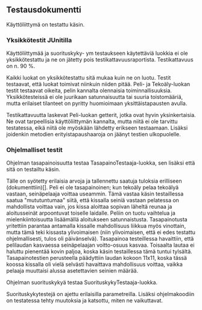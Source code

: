 ## Testausdokumentti

Käyttöliittymä on testattu käsin.

### Yksikkötestit JUnitilla

Käyttöliittymää ja suorituskyky- ym testaukseen käytettäviä luokkia ei ole yksikkötestattu ja ne on jätetty pois testikattavuusraportista. Testikattavuus on n. 90 %.

Kaikki luokat on yksikkötestattu sitä mukaa kuin ne on luotu. Testit testaavat, että luokat toimivat niinkuin niiden pitää. Peli- ja Tekoäly-luokan testit testaavat oikeita, pelin kannalta olennaisia toiminnallisuuksia. Yksikkötesteissä ei ole juurikaan satunnaisuutta tai suuria toistomääriä, mutta erilaiset tilanteet on pyritty huomioimaan yksittäistapausten avulla.

Testikattavuutta laskevat Peli-luokan getterit, jotka ovat hyvin yksinkertaisia. Ne ovat tarpeellisia käyttöliittymän kannalta, mutta niitä ei ole tarvittu testatessa, eikä niitä ole myöskään lähdetty erikseen testaamaan. Lisäksi joidenkin metodien erityistapaushaaroja on jäänyt testien ulkopuolelle. 

### Ohjelmalliset testit

Ohjelman tasapainoisuutta testaa TasapainoTestaaja-luokka, sen lisäksi että sitä on testailtu käsin.

Tälle on syötetty erilaisia arvoja ja tallennettu saatuja tuloksia erilliseen (dokumenttiin)[]. Peli ei ole tasapainoinen; kun tekoäly pelaa tekoälyä vastaan, seinäpelaaja voittaa useammin. Tämä vastaa käsin testaillessa saatua "mututuntumaa" siitä, että kissalla seiniä vastaan pelatessa on mahdollista voittaa vain, jos kissa aloittaa sopivan läheltä reunaa ja aloitusseinät arpoontuvat toiselle laidalle. Peliin on tuotu vaihtelua ja mielenkiintoisuutta lisäämällä aloitukseen satunnaistusta. Tasapainotusta yritettiin parantaa antamalla kissalle mahdollisuus liikkua myös vinottain, mutta tämä teki kissasta ylivoimaisen (niin ylivoimaisen, että ei edes testattu ohjelmallisesti, tulos oli päivänselvä). Tasapainoa testeillessa havaittiin, että pelilaudan kasvaessa seinäpelaajan voitto-osuus kasvaa. Toisaalta lautaa ei haluttu pienentää kovin paljoa, koska käsin testaillessa tämä tuntui tylsältä. Tasapainotestien perusteella päädyttiin laudan kokoon 11x11, koska tässä koossa kissalla oli vielä selvästi havaittava mahdollisuus voittaa, vaikka pelaaja muuttaisi alussa asetettavien seinien määrää.

Ohjelman suorituskykyä testaa SuorituskykyTestaaja-luokka.

Suorituskykytestejä on ajettu erilaisilla parametreilla. Lisäksi ohjelmakoodiin on testatessa tehty muutoksia ja katsottu, miten ne vaikuttavat. 

